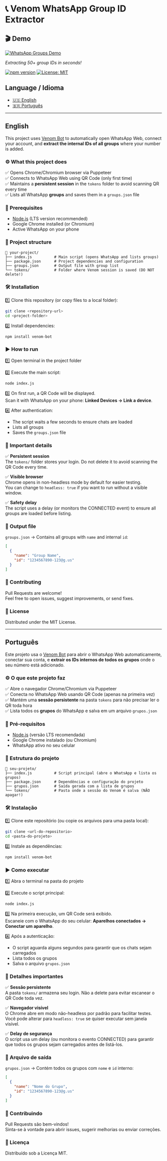 # 📞 Venom WhatsApp Group ID Extractor

## 🎬 Demo
[![WhatsApp Groups Demo](https://github.com/user-attachments/assets/0312166a-9a12-49aa-a80e-aca39c85bfda)](...)

*Extracting 50+ group IDs in seconds!*

[![npm version](https://badge.fury.io/js/venom-bot.svg)](...)
[![License: MIT](https://img.shields.io/badge/License-MIT-yellow.svg)](...)

## Language / Idioma

- [🇺🇸 English](#english)
- [🇧🇷 Português](#português)

---

## English

This project uses [Venom Bot](https://github.com/orkestral/venom) to automatically open WhatsApp Web, connect your account, and **extract the internal IDs of all groups** where your number is added.

### ⚙️ What this project does

✅ Opens Chrome/Chromium browser via Puppeteer  
✅ Connects to WhatsApp Web using QR Code (only first time)  
✅ Maintains a **persistent session** in the `tokens` folder to avoid scanning QR every time  
✅ Lists all WhatsApp **groups** and saves them in a `groups.json` file

### 🚀 Prerequisites

- [Node.js](https://nodejs.org/) (LTS version recommended)
- Google Chrome installed (or Chromium)
- Active WhatsApp on your phone

### 📂 Project structure

```
📁 your-project/
├── index.js          # Main script (opens WhatsApp and lists groups)
├── package.json      # Project dependencies and configuration
├── groups.json       # Output file with group list
└── tokens/           # Folder where Venom session is saved (DO NOT delete!)
```

### 🛠️ Installation

1️⃣ Clone this repository (or copy files to a local folder):

```bash
git clone <repository-url>
cd <project-folder>
```

2️⃣ Install dependencies:

```bash
npm install venom-bot
```

### ▶️ How to run

1️⃣ Open terminal in the project folder

2️⃣ Execute the main script:

```bash
node index.js
```

3️⃣ On first run, a QR Code will be displayed.  
Scan it with WhatsApp on your phone: **Linked Devices → Link a device**.

4️⃣ After authentication:
- The script waits a few seconds to ensure chats are loaded
- Lists all groups
- Saves the `groups.json` file

### 🧩 Important details

✅ **Persistent session**  
The `tokens/` folder stores your login. Do not delete it to avoid scanning the QR Code every time.

✅ **Visible browser**  
Chrome opens in non-headless mode by default for easier testing.  
You can change to `headless: true` if you want to run without a visible window.

✅ **Safety delay**  
The script uses a delay (or monitors the CONNECTED event) to ensure all groups are loaded before listing.

### 📁 Output file

`groups.json` → Contains all groups with `name` and internal `id`:

```json
[
  {
    "name": "Group Name",
    "id": "1234567890-123@g.us"
  }
]
```

### 🤝 Contributing

Pull Requests are welcome!  
Feel free to open issues, suggest improvements, or send fixes.

### 📜 License

Distributed under the MIT License.

---

## Português

Este projeto usa o [Venom Bot](https://github.com/orkestral/venom) para abrir o WhatsApp Web automaticamente, conectar sua conta, e **extrair os IDs internos de todos os grupos** onde o seu número está adicionado.

### ⚙️ O que este projeto faz

✅ Abre o navegador Chrome/Chromium via Puppeteer  
✅ Conecta no WhatsApp Web usando QR Code (apenas na primeira vez)  
✅ Mantém uma **sessão persistente** na pasta `tokens` para não precisar ler o QR toda hora  
✅ Lista todos os **grupos** do WhatsApp e salva em um arquivo `grupos.json`

### 🚀 Pré-requisitos

- [Node.js](https://nodejs.org/) (versão LTS recomendada)
- Google Chrome instalado (ou Chromium)
- WhatsApp ativo no seu celular

### 📂 Estrutura do projeto

```
📁 seu-projeto/
├── index.js          # Script principal (abre o WhatsApp e lista os grupos)
├── package.json      # Dependências e configuração do projeto
├── grupos.json       # Saída gerada com a lista de grupos
└── tokens/           # Pasta onde a sessão do Venom é salva (NÃO apagar!)
```

### 🛠️ Instalação

1️⃣ Clone este repositório (ou copie os arquivos para uma pasta local):

```bash
git clone <url-do-repositorio>
cd <pasta-do-projeto>
```

2️⃣ Instale as dependências:

```bash
npm install venom-bot
```

### ▶️ Como executar

1️⃣ Abra o terminal na pasta do projeto

2️⃣ Execute o script principal:

```bash
node index.js
```

3️⃣ Na primeira execução, um QR Code será exibido.  
Escaneie com o WhatsApp do seu celular: **Aparelhos conectados → Conectar um aparelho**.

4️⃣ Após a autenticação:
- O script aguarda alguns segundos para garantir que os chats sejam carregados
- Lista todos os grupos
- Salva o arquivo `grupos.json`

### 🧩 Detalhes importantes

✅ **Sessão persistente**  
A pasta `tokens/` armazena seu login. Não a delete para evitar escanear o QR Code toda vez.

✅ **Navegador visível**  
O Chrome abre em modo não-headless por padrão para facilitar testes.  
Você pode alterar para `headless: true` se quiser executar sem janela visível.

✅ **Delay de segurança**  
O script usa um delay (ou monitora o evento CONNECTED) para garantir que todos os grupos sejam carregados antes de listá-los.

### 📁 Arquivo de saída

`grupos.json` → Contém todos os grupos com `nome` e `id` interno:

```json
[
  {
    "name": "Nome do Grupo",
    "id": "1234567890-123@g.us"
  }
]
```

### 🤝 Contribuindo

Pull Requests são bem-vindos!  
Sinta-se à vontade para abrir issues, sugerir melhorias ou enviar correções.

### 📜 Licença

Distribuído sob a Licença MIT.
